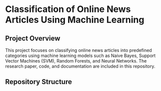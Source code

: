 # Classification of Online News Articles Using Machine Learning

## Project Overview

This project focuses on classifying online news articles into predefined categories using machine learning models such as Naive Bayes, Support Vector Machines (SVM), Random Forests, and Neural Networks. The research paper, code, and documentation are included in this repository.

## Repository Structure
